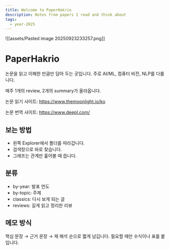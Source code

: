 ```yaml
---
title: Welcome to PaperHakrio
description: Notes from papers I read and think about
tags:
  - year-2025
---
```

![[assets/Pasted image 20250923233257.png]]

# PaperHakrio

논문을 읽고 이해한 만큼만 담아 두는 곳입니다. 주로 AI/ML, 컴퓨터 비전, NLP를 다룹니다.

매주 1개의 review, 2개의 summary가 올라옵니다. 

논문 읽기 사이트: https://www.themoonlight.io/ko

논문 번역 사이트: https://www.deepl.com/

## 보는 방법
- 왼쪽 Explorer에서 폴더를 따라갑니다.
- 검색창으로 바로 찾습니다.
- 그래프는 관계만 훑어볼 때 씁니다.

## 분류
- by-year: 발표 연도
- by-topic: 주제
- classics: 다시 보게 되는 글
- reviews: 길게 읽고 정리한 리뷰

## 메모 방식
핵심 문장 → 근거 문장 → 제 해석 순으로 짧게 남깁니다. 필요할 때만 수식이나 표를 붙입니다.

